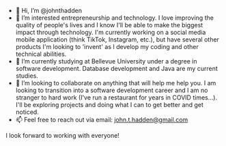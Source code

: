 - 👋 Hi, I’m @johnthadden
- 👀 I’m interested entrepreneurship and technology. I love improving the quality of people's lives and I know I'll be able to make the biggest impact through technology. I'm currently working on a social media mobile application (think TikTok, Instagram, etc.), but have several other products I'm looking to 'invent' as I develop my coding and other technical abilities.
- 🌱 I’m currently studying at Bellevue University under a degree in software development. Database development and Java are my current studies.
- 💞️ I’m looking to collaborate on anything that will help me help you. I am looking to transition into a software development career and I am no stranger to hard work (I've run a restaurant for years in COVID times...). I'll be exploring projects and doing what I can to get better and get noticed.
- 📫 Feel free to reach out via email: john.t.hadden@gmail.com

I look forward to working with everyone!

<!---
johnthadden/johnthadden is a ✨ special ✨ repository because its `README.md` (this file) appears on your GitHub profile.
You can click the Preview link to take a look at your changes.
--->

